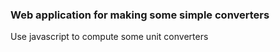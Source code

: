 ### Web application for making some simple converters

Use javascript to compute some unit converters

